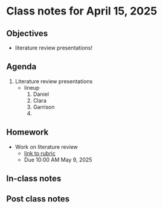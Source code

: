 # Class notes for April 15, 2025

## Objectives
- literature review presentations!

## Agenda
1. Literature review presentations
	- lineup
		1. Daniel
		2. Clara
		3. Garrison
		4. 

## Homework
- Work on literature review
	- [link to rubric](../rubrics/review_rubric.md)
	- Due 10:00 AM May 9, 2025

## In-class notes

## Post class notes